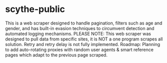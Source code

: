 # scythe-public
This is a web scraper designed to handle pagination, filters such as age and gender, and has built-in evasion techniques to circumvent detection and automated logging mechanisms.
PLEASE NOTE: This web scraper was designed to pull data from specific sites, it is NOT a one program scrapes all solution. Retry and retry delay is not fully implemented.
Roadmap: Planning to add auto-rotating proxies with random user agents & smart reference pages which adapt to the previous page scraped.
